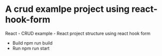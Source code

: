 # A crud examlpe project using react-hook-form

React - CRUD example - React project structure using react hook form

- Build
  npm run build
- Run
  npm run start